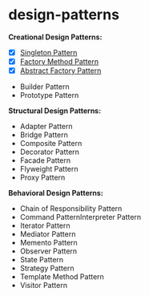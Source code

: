 # design-patterns
 
**Creational Design Patterns:**
- [x] [Singleton Pattern](https://github.com/ozlematayy/design-patterns/blob/main/singleton.md)
- [x] [Factory Method Pattern](https://github.com/ozlematayy/design-patterns/blob/main/abstract-factory.md)
- [x] [Abstract Factory Pattern](https://github.com/ozlematayy/design-patterns/blob/main/factory-method.md)
- Builder Pattern
- Prototype Pattern


**Structural Design Patterns:**
- Adapter Pattern
- Bridge Pattern
- Composite Pattern
- Decorator Pattern
- Facade Pattern
- Flyweight Pattern
- Proxy Pattern


**Behavioral Design Patterns:**
- Chain of Responsibility Pattern
- Command PatternInterpreter Pattern
- Iterator Pattern
- Mediator Pattern
- Memento Pattern
- Observer Pattern
- State Pattern
- Strategy Pattern
- Template Method Pattern
- Visitor Pattern

